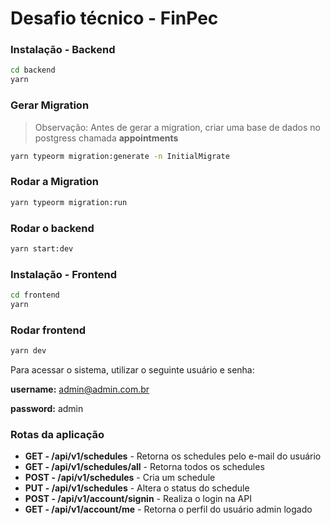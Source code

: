 # Desafio técnico - FinPec

### Instalação - Backend

```bash
cd backend
yarn
```

### Gerar Migration

> Observação: Antes de gerar a migration, criar uma base de dados no postgress chamada **appointments**
> 

```bash
yarn typeorm migration:generate -n InitialMigrate
```

### Rodar a Migration

```bash
yarn typeorm migration:run
```

### Rodar o backend

```bash
yarn start:dev
```

### Instalação - Frontend

```bash
cd frontend
yarn
```

### Rodar frontend

```bash
yarn dev
```

Para acessar o sistema, utilizar o seguinte usuário e senha:

**username:** admin@admin.com.br

**password:** admin

### Rotas da aplicação

- **GET - /api/v1/schedules** - Retorna os schedules pelo e-mail do usuário
- **GET - /api/v1/schedules/all** - Retorna todos os schedules
- **POST - /api/v1/schedules** - Cria um schedule
- **PUT - /api/v1/schedules** - Altera o status do schedule
- **POST - /api/v1/account/signin** - Realiza o login na API
- **GET - /api/v1/account/me** - Retorna o perfil do usuário admin logado
